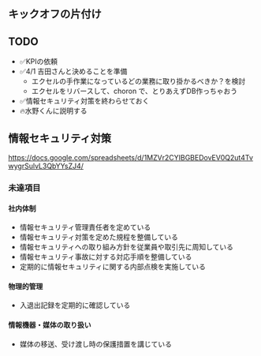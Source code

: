 キックオフの片付け
---

## TODO
- ✅KPIの依頼
- ✅4/1 吉田さんと決めることを準備
  - エクセルの手作業になっているどの業務に取り掛かるべきか？を検討
  - エクセルをリバースして、choron で、とりあえずDB作っちゃおう
- ✅情報セキュリティ対策を終わらせておく
- 🔥水野くんに説明する



## 情報セキュリティ対策
https://docs.google.com/spreadsheets/d/1MZVr2CYIBGBEDovEV0Q2ut4TvwygrSulvL3QbYYsZJ4/

### 未達項目
#### 社内体制
- 情報セキュリティ管理責任者を定めている
- 情報セキュリティ対策を定めた規程を整備している
- 情報セキュリティへの取り組み方針を従業員や取引先に周知している
- 情報セキュリティ事故に対する対応手順を整備している
- 定期的に情報セキュリティに関する内部点検を実施している
#### 物理的管理
- 入退出記録を定期的に確認している
#### 情報機器・媒体の取り扱い
- 媒体の移送、受け渡し時の保護措置を講じている

